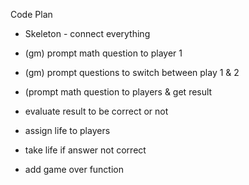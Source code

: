 

Code Plan

- Skeleton - connect everything

- (gm) prompt math question to player 1 
- (gm) prompt questions to switch between play 1 & 2
- (prompt math question to players & get result
- evaluate result to be correct or not
- assign life to players
- take life if answer not correct
- add game over function
